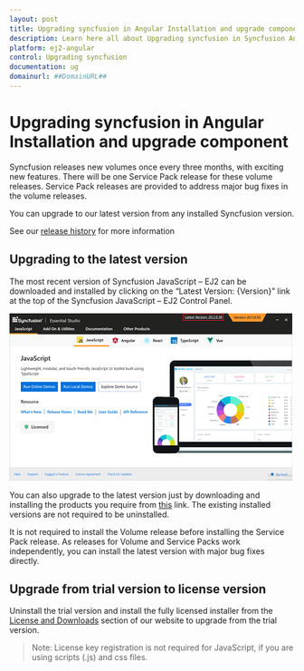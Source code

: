 ```yaml
---
layout: post
title: Upgrading syncfusion in Angular Installation and upgrade component | Syncfusion
description: Learn here all about Upgrading syncfusion in Syncfusion Angular Installation and upgrade component of Syncfusion Essential JS 2 and more.
platform: ej2-angular
control: Upgrading syncfusion 
documentation: ug
domainurl: ##DomainURL##
---
```


# Upgrading syncfusion in Angular Installation and upgrade component

Syncfusion releases new volumes once every three months, with exciting new features. There will be one Service Pack release for these volume releases. Service Pack releases are provided to address major bug fixes in the volume releases.

You can upgrade to our latest version from any installed Syncfusion version.

See our [release history](release-history.md) for more information

## Upgrading to the latest version

The most recent version of Syncfusion JavaScript – EJ2 can be downloaded and installed by clicking on the “Latest Version: {Version}” link at the top of the Syncfusion JavaScript – EJ2 Control Panel.

![license download](images/upgrade3.png)

You can also upgrade to the latest version just by downloading and installing the products you require from [this](https://www.syncfusion.com/account/downloads ) link. The existing installed versions are not required to be uninstalled.

It is not required to install the Volume release before installing the Service Pack release. As releases for Volume and Service Packs work independently, you can install the latest version with major bug fixes directly.

## Upgrade from trial version to license version

Uninstall the trial version and install the fully licensed installer from the [License and Downloads](https://www.syncfusion.com/account/downloads ) section of our website to upgrade from the trial version.

>Note: License key registration is not required for JavaScript, if you are using scripts (.js) and css files.
